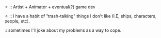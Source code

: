 ✧ :: Artist + Animator + eventual(?) game dev

✧ :: I have a habit of "trash-talking" things I don't like (I.E, ships, characters, people, etc).

:: sometimes I'll joke about my problems as a way to cope.
<!---
Anova-Anet/Anova-Anet is a ✨ special ✨ repository because its `README.md` (this file) appears on your GitHub profile.
You can click the Preview link to take a look at your changes.
--->

